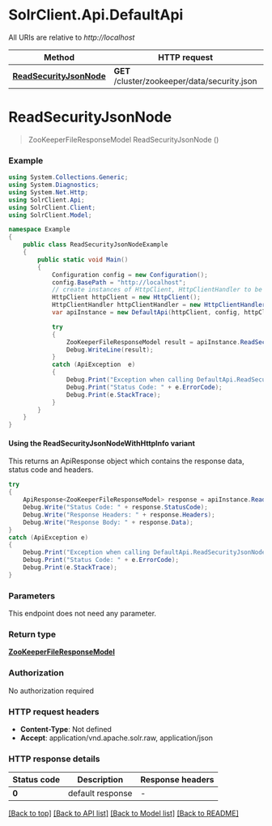 # SolrClient.Api.DefaultApi

All URIs are relative to *http://localhost*

| Method | HTTP request | Description |
|--------|--------------|-------------|
| [**ReadSecurityJsonNode**](DefaultApi.md#readsecurityjsonnode) | **GET** /cluster/zookeeper/data/security.json |  |

<a id="readsecurityjsonnode"></a>
# **ReadSecurityJsonNode**
> ZooKeeperFileResponseModel ReadSecurityJsonNode ()



### Example
```csharp
using System.Collections.Generic;
using System.Diagnostics;
using System.Net.Http;
using SolrClient.Api;
using SolrClient.Client;
using SolrClient.Model;

namespace Example
{
    public class ReadSecurityJsonNodeExample
    {
        public static void Main()
        {
            Configuration config = new Configuration();
            config.BasePath = "http://localhost";
            // create instances of HttpClient, HttpClientHandler to be reused later with different Api classes
            HttpClient httpClient = new HttpClient();
            HttpClientHandler httpClientHandler = new HttpClientHandler();
            var apiInstance = new DefaultApi(httpClient, config, httpClientHandler);

            try
            {
                ZooKeeperFileResponseModel result = apiInstance.ReadSecurityJsonNode();
                Debug.WriteLine(result);
            }
            catch (ApiException  e)
            {
                Debug.Print("Exception when calling DefaultApi.ReadSecurityJsonNode: " + e.Message);
                Debug.Print("Status Code: " + e.ErrorCode);
                Debug.Print(e.StackTrace);
            }
        }
    }
}
```

#### Using the ReadSecurityJsonNodeWithHttpInfo variant
This returns an ApiResponse object which contains the response data, status code and headers.

```csharp
try
{
    ApiResponse<ZooKeeperFileResponseModel> response = apiInstance.ReadSecurityJsonNodeWithHttpInfo();
    Debug.Write("Status Code: " + response.StatusCode);
    Debug.Write("Response Headers: " + response.Headers);
    Debug.Write("Response Body: " + response.Data);
}
catch (ApiException e)
{
    Debug.Print("Exception when calling DefaultApi.ReadSecurityJsonNodeWithHttpInfo: " + e.Message);
    Debug.Print("Status Code: " + e.ErrorCode);
    Debug.Print(e.StackTrace);
}
```

### Parameters
This endpoint does not need any parameter.
### Return type

[**ZooKeeperFileResponseModel**](ZooKeeperFileResponseModel.md)

### Authorization

No authorization required

### HTTP request headers

 - **Content-Type**: Not defined
 - **Accept**: application/vnd.apache.solr.raw, application/json


### HTTP response details
| Status code | Description | Response headers |
|-------------|-------------|------------------|
| **0** | default response |  -  |

[[Back to top]](#) [[Back to API list]](../README.md#documentation-for-api-endpoints) [[Back to Model list]](../README.md#documentation-for-models) [[Back to README]](../README.md)

